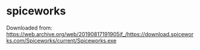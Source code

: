 # spiceworks


Downloaded from:
https://web.archive.org/web/20190817191905if_/https://download.spiceworks.com/Spiceworks/current/Spiceworks.exe

